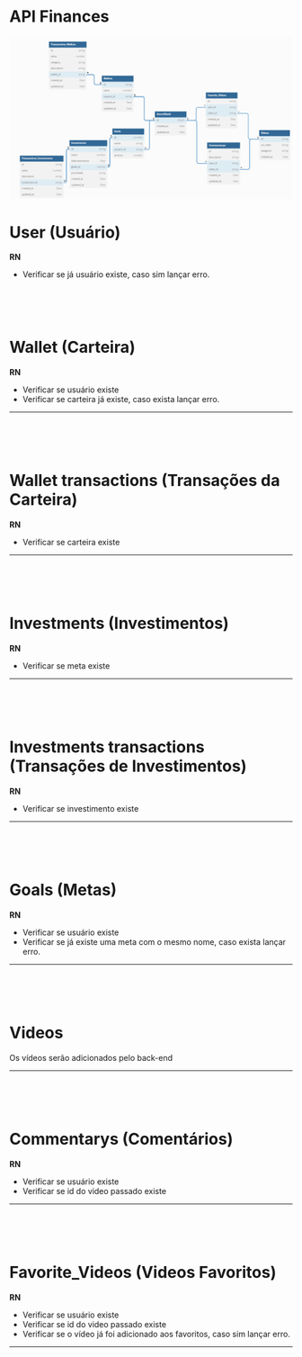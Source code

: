 # API Finances

<img src="diagramaAPIFinances.png">

# User (Usuário)

**RN**
- Verificar se já usuário existe, caso sim lançar erro.

<br/>
<br/>
<br/>

# Wallet (Carteira)

**RN**
- Verificar se usuário existe
- Verificar se carteira já existe, caso exista lançar erro.

<hr/>

<br/>
<br/>
<br/>

# Wallet transactions (Transações da Carteira)

**RN**
- Verificar se carteira existe

<hr/>

<br/>
<br/>
<br/>

# Investments (Investimentos)

**RN**
- Verificar se meta existe

<hr/>

<br/>
<br/>
<br/>

# Investments transactions  (Transações de Investimentos)

**RN**
- Verificar se investimento existe

<hr/>

<br/>
<br/>
<br/>

# Goals (Metas)
 
**RN**
- Verificar se usuário existe
- Verificar se já existe uma meta com o mesmo nome, caso exista lançar erro.

 
<hr/>

<br/>
<br/>
<br/>

# Videos

Os vídeos serão adicionados pelo back-end

<hr/>

<br/>
<br/>
<br/>

# Commentarys (Comentários)

**RN**
- Verificar se usuário existe
- Verificar se id do video passado existe

<hr/>

<br/>
<br/>
<br/>

# Favorite_Videos (Videos Favoritos)

**RN**
- Verificar se usuário existe
- Verificar se id do video passado existe
- Verificar se o vídeo já foi adicionado aos favoritos, caso sim lançar erro.



<hr/>
 


